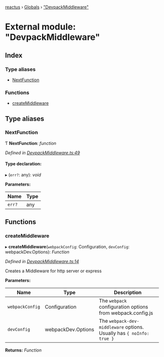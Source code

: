 [reactus](../README.md) › [Globals](../globals.md) › ["DevpackMiddleware"](_devpackmiddleware_.md)

# External module: "DevpackMiddleware"

## Index

### Type aliases

* [NextFunction](_devpackmiddleware_.md#nextfunction)

### Functions

* [createMiddleware](_devpackmiddleware_.md#createmiddleware)

## Type aliases

###  NextFunction

Ƭ **NextFunction**: *function*

*Defined in [DevpackMiddleware.ts:49](https://github.com/Openovate/reactus/blob/b750986/src/DevpackMiddleware.ts#L49)*

#### Type declaration:

▸ (`err?`: any): *void*

**Parameters:**

Name | Type |
------ | ------ |
`err?` | any |

## Functions

###  createMiddleware

▸ **createMiddleware**(`webpackConfig`: Configuration, `devConfig`: webpackDev.Options): *Function*

*Defined in [DevpackMiddleware.ts:14](https://github.com/Openovate/reactus/blob/b750986/src/DevpackMiddleware.ts#L14)*

Creates a Middleware for http server or express

**Parameters:**

Name | Type | Description |
------ | ------ | ------ |
`webpackConfig` | Configuration | The `webpack` configuration options from webpack.config.js |
`devConfig` | webpackDev.Options | The `webpack-dev-middleware` options. Usually has `{ noInfo: true }`  |

**Returns:** *Function*
